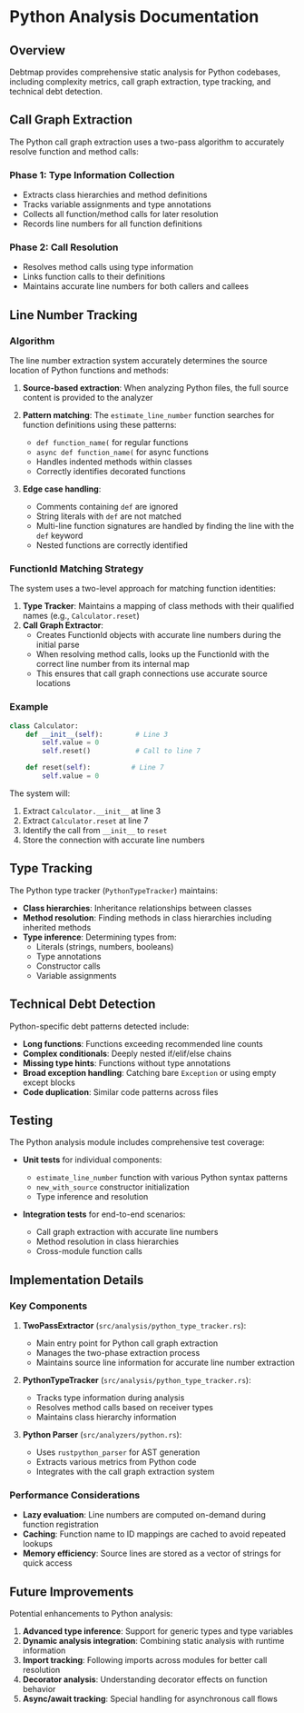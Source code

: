# Python Analysis Documentation

## Overview

Debtmap provides comprehensive static analysis for Python codebases, including complexity metrics, call graph extraction, type tracking, and technical debt detection.

## Call Graph Extraction

The Python call graph extraction uses a two-pass algorithm to accurately resolve function and method calls:

### Phase 1: Type Information Collection
- Extracts class hierarchies and method definitions
- Tracks variable assignments and type annotations
- Collects all function/method calls for later resolution
- Records line numbers for all function definitions

### Phase 2: Call Resolution
- Resolves method calls using type information
- Links function calls to their definitions
- Maintains accurate line numbers for both callers and callees

## Line Number Tracking

### Algorithm

The line number extraction system accurately determines the source location of Python functions and methods:

1. **Source-based extraction**: When analyzing Python files, the full source content is provided to the analyzer
2. **Pattern matching**: The `estimate_line_number` function searches for function definitions using these patterns:
   - `def function_name(` for regular functions
   - `async def function_name(` for async functions
   - Handles indented methods within classes
   - Correctly identifies decorated functions

3. **Edge case handling**:
   - Comments containing `def` are ignored
   - String literals with `def` are not matched
   - Multi-line function signatures are handled by finding the line with the `def` keyword
   - Nested functions are correctly identified

### FunctionId Matching Strategy

The system uses a two-level approach for matching function identities:

1. **Type Tracker**: Maintains a mapping of class methods with their qualified names (e.g., `Calculator.reset`)
2. **Call Graph Extractor**:
   - Creates FunctionId objects with accurate line numbers during the initial parse
   - When resolving method calls, looks up the FunctionId with the correct line number from its internal map
   - This ensures that call graph connections use accurate source locations

### Example

```python
class Calculator:
    def __init__(self):        # Line 3
        self.value = 0
        self.reset()           # Call to line 7

    def reset(self):          # Line 7
        self.value = 0
```

The system will:
1. Extract `Calculator.__init__` at line 3
2. Extract `Calculator.reset` at line 7
3. Identify the call from `__init__` to `reset`
4. Store the connection with accurate line numbers

## Type Tracking

The Python type tracker (`PythonTypeTracker`) maintains:

- **Class hierarchies**: Inheritance relationships between classes
- **Method resolution**: Finding methods in class hierarchies including inherited methods
- **Type inference**: Determining types from:
  - Literals (strings, numbers, booleans)
  - Type annotations
  - Constructor calls
  - Variable assignments

## Technical Debt Detection

Python-specific debt patterns detected include:

- **Long functions**: Functions exceeding recommended line counts
- **Complex conditionals**: Deeply nested if/elif/else chains
- **Missing type hints**: Functions without type annotations
- **Broad exception handling**: Catching bare `Exception` or using empty except blocks
- **Code duplication**: Similar code patterns across files

## Testing

The Python analysis module includes comprehensive test coverage:

- **Unit tests** for individual components:
  - `estimate_line_number` function with various Python syntax patterns
  - `new_with_source` constructor initialization
  - Type inference and resolution

- **Integration tests** for end-to-end scenarios:
  - Call graph extraction with accurate line numbers
  - Method resolution in class hierarchies
  - Cross-module function calls

## Implementation Details

### Key Components

1. **TwoPassExtractor** (`src/analysis/python_type_tracker.rs`):
   - Main entry point for Python call graph extraction
   - Manages the two-phase extraction process
   - Maintains source line information for accurate line number extraction

2. **PythonTypeTracker** (`src/analysis/python_type_tracker.rs`):
   - Tracks type information during analysis
   - Resolves method calls based on receiver types
   - Maintains class hierarchy information

3. **Python Parser** (`src/analyzers/python.rs`):
   - Uses `rustpython_parser` for AST generation
   - Extracts various metrics from Python code
   - Integrates with the call graph extraction system

### Performance Considerations

- **Lazy evaluation**: Line numbers are computed on-demand during function registration
- **Caching**: Function name to ID mappings are cached to avoid repeated lookups
- **Memory efficiency**: Source lines are stored as a vector of strings for quick access

## Future Improvements

Potential enhancements to Python analysis:

1. **Advanced type inference**: Support for generic types and type variables
2. **Dynamic analysis integration**: Combining static analysis with runtime information
3. **Import tracking**: Following imports across modules for better call resolution
4. **Decorator analysis**: Understanding decorator effects on function behavior
5. **Async/await tracking**: Special handling for asynchronous call flows